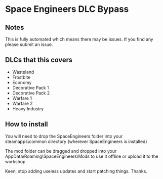 # Space Engineers DLC Bypass

## Notes

This is fully automated which means there may be issues. If you find any please submit an issue.

## DLCs that this covers
 - Wasteland
 - Frostbite
 - Economy
 - Decorative Pack 1
 - Decorative Pack 2
 - Warfare 1
 - Warfare 2
 - Heavy Industry

## How to install

You will need to drop the SpaceEngineers folder into your steamapps\common directory (wherever SpaceEngineers is installed)

The mod folder can be dragged and dropped into your AppData\Roaming\SpaceEngineers\Mods to use it offline or upload it to the workshop.

Keen, stop adding useless updates and start patching things. Thanks.
